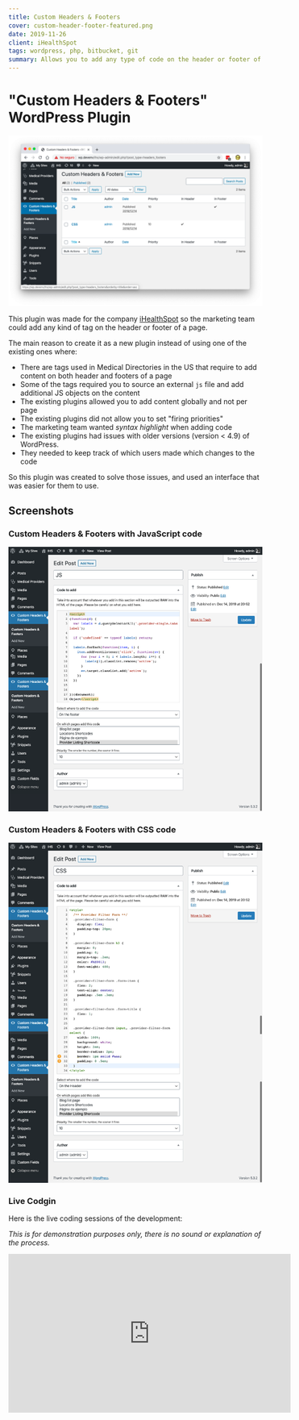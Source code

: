 ```yaml
---
title: Custom Headers & Footers
cover: custom-header-footer-featured.png
date: 2019-11-26
client: iHealthSpot
tags: wordpress, php, bitbucket, git
summary: Allows you to add any type of code on the header or footer of a WP page
---
```


# "Custom Headers & Footers" WordPress Plugin

![Cover Image](custom-header-footer-featured.png)

This plugin was made for the company [iHealthSpot](https://ihealthspot.com) so the marketing team could add any kind of tag on the header or footer of a page.

The main reason to create it as a new plugin instead of using one of the existing ones where:

- There are tags used in Medical Directories in the US that require to add content on both header and footers of a page
- Some of the tags required you to source an external `js` file and add additional JS objects on the content
- The existing plugins allowed you to add content globally and not per page
- The existing plugins did not allow you to set "firing priorities"
- The marketing team wanted _syntax highlight_ when adding code
- The existing plugins had issues with older versions (version < 4.9) of WordPress.
- They needed to keep track of which users made which changes to the code

So this plugin was created to solve those issues, and used an interface that was easier for them to use.

## Screenshots

### Custom Headers & Footers with JavaScript code

![Adding JS code](custom-header-footer-js.png)

### Custom Headers & Footers with CSS code

![Adding CSS code](custom-header-footer-css.png)

### Live Codgin
Here is the live coding sessions of the development:

_This is for demonstration purposes only, there is no sound or explanation of the process._

<div class="video-container">
<iframe width="560" height="315" src="https://www.youtube.com/embed/videoseries?list=PLqJrOd2CQU3cpPdSSU8k5V_ZmoRuISCfv" frameborder="0" allow="accelerometer; autoplay; encrypted-media; gyroscope; picture-in-picture" allowfullscreen></iframe>
</div>
